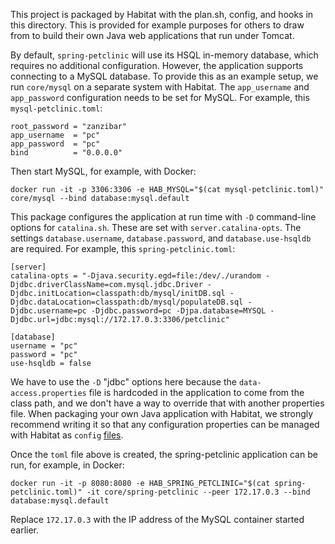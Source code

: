 This project is packaged by Habitat with the plan.sh, config, and hooks in this directory. This is provided for example purposes for others to draw from to build their own Java web applications that run under Tomcat.

By default, `spring-petclinic` will use its HSQL in-memory database, which requires no additional configuration. However, the application supports connecting to a MySQL database. To provide this as an example setup, we run `core/mysql` on a separate system with Habitat. The `app_username` and `app_password` configuration needs to be set for MySQL. For example, this `mysql-petclinic.toml`:

```
root_password = "zanzibar"
app_username  = "pc"
app_password  = "pc"
bind          = "0.0.0.0"
```

Then start MySQL, for example, with Docker:

```
docker run -it -p 3306:3306 -e HAB_MYSQL="$(cat mysql-petclinic.toml)" core/mysql --bind database:mysql.default
```

This package configures the application at run time with `-D` command-line options for `catalina.sh`. These are set with `server.catalina-opts`. The settings `database.username`, `database.password`, and `database.use-hsqldb` are required. For example, this `spring-petclinic.toml`:

```
[server]
catalina-opts = "-Djava.security.egd=file:/dev/./urandom -Djdbc.driverClassName=com.mysql.jdbc.Driver -Djdbc.initLocation=classpath:db/mysql/initDB.sql -Djdbc.dataLocation=classpath:db/mysql/populateDB.sql -Djdbc.username=pc -Djdbc.password=pc -Djpa.database=MYSQL -Djdbc.url=jdbc:mysql://172.17.0.3:3306/petclinic"

[database]
username = "pc"
password = "pc"
use-hsqldb = false
```

We have to use the `-D` "jdbc" options here because the `data-access.properties` file is hardcoded in the application to come from the class path, and we don't have a way to override that with another properties file. When packaging your own Java application with Habitat, we strongly recommend writing it so that any configuration properties can be managed with Habitat as `config` [files](https://www.habitat.sh/docs/create-packages-configure/).

Once the `toml` file above is created, the spring-petclinic application can be run, for example, in Docker:

```
docker run -it -p 8080:8080 -e HAB_SPRING_PETCLINIC="$(cat spring-petclinic.toml)" -it core/spring-petclinic --peer 172.17.0.3 --bind database:mysql.default
```

Replace `172.17.0.3` with the IP address of the MySQL container started earlier.
